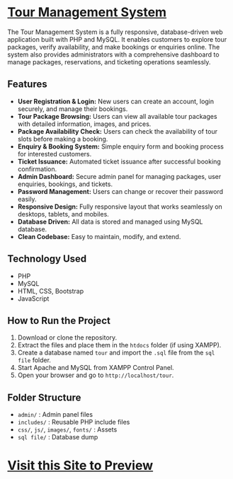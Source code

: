 # [Tour Management System](http://localhost/tour/tour/index.php)


The Tour Management System is a fully responsive, database-driven web application built with PHP and MySQL. It enables customers to explore tour packages, verify availability, and make bookings or enquiries online. The system also provides administrators with a comprehensive dashboard to manage packages, reservations, and ticketing operations seamlessly.

## Features

- **User Registration & Login:** New users can create an account, login securely, and manage their bookings.
- **Tour Package Browsing:** Users can view all available tour packages with detailed information, images, and prices.
- **Package Availability Check:** Users can check the availability of tour slots before making a booking.
- **Enquiry & Booking System:** Simple enquiry form and booking process for interested customers.
- **Ticket Issuance:** Automated ticket issuance after successful booking confirmation.
- **Admin Dashboard:** Secure admin panel for managing packages, user enquiries, bookings, and tickets.
- **Password Management:** Users can change or recover their password easily.
- **Responsive Design:** Fully responsive layout that works seamlessly on desktops, tablets, and mobiles.
- **Database Driven:** All data is stored and managed using MySQL database.
- **Clean Codebase:** Easy to maintain, modify, and extend.


## Technology Used

- PHP
- MySQL
- HTML, CSS, Bootstrap
- JavaScript

## How to Run the Project

1. Download or clone the repository.
2. Extract the files and place them in the `htdocs` folder (if using XAMPP).
3. Create a database named `tour` and import the `.sql` file from the `sql file` folder.
4. Start Apache and MySQL from XAMPP Control Panel.
5. Open your browser and go to `http://localhost/tour`.

## Folder Structure

- `admin/` : Admin panel files
- `includes/` : Reusable PHP include files
- `css/`, `js/`, `images/`, `fonts/` : Assets
- `sql file/` : Database dump


# [Visit this Site to Preview](http://localhost/tour/tour/index.php)



